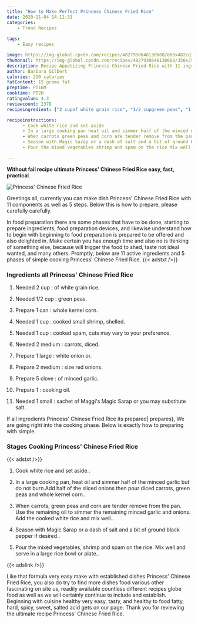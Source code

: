 ```yaml
---
title: "How to Make Perfect Princess Chinese Fried Rice"
date: 2020-11-04 14:11:31
categories:
    - Trend Recipes
    
tags:
    - Easy recipes

image: https://img-global.cpcdn.com/recipes/4827938646130688/680x482cq70/princess-chinese-fried-rice-recipe-main-photo.jpg
thumbnail: https://img-global.cpcdn.com/recipes/4827938646130688/350x250cq70/princess-chinese-fried-rice-recipe-main-photo.jpg
description: Recipe Appetizing Princess Chinese Fried Rice with 11 ingredients and 5 stages of easy cooking.
author: Barbara Gilbert
calories: 210 calories
fatContent: 15 grams fat
preptime: PT16M
cooktime: PT2H
ratingvalue: 4.3
reviewcount: 2378
recipeingredient: ["2 cupof white grain rice", "1/2 cupgreen peas", "1 canwhole kernel corn", "1 cupcooked small shrimp shelled", "1 cupcooked spam cuts may vary to your preference", "2 mediumcarrots diced", "1 largewhite onion or", "2 mediumsize red onions", "5 cloveof minced garlic", "1cooking oil", "1 smallsachet of Maggis Magic Sarap or you may substitute salt"]

recipeinstructions: 
      - Cook white rice and set aside 
      - In a large cooking pan heat oil and simmer half of the minced garlic but do not burnAdd half of the sliced onions then pour diced carrots green peas and whole kernel corn 
      - When carrots green peas and corn are tender remove from the pan Use the remaining oil to simmer the remaining minced garlic and onions Add the cooked white rice and mix well 
      - Season with Magic Sarap or a dash of salt and a bit of ground black pepper if desired 
      - Pour the mixed vegetables shrimp and spam on the rice Mix well and serve in a large rice bowl or plate

---
```




**Without fail recipe ultimate Princess&#39; Chinese Fried Rice easy, fast, practical**. 


![Princess&#39; Chinese Fried Rice](https://img-global.cpcdn.com/recipes/4827938646130688/680x482cq70/princess-chinese-fried-rice-recipe-main-photo.jpg "Princess&#39; Chinese Fried Rice")




Greetings all, currently you can make dish Princess&#39; Chinese Fried Rice with 11 components as well as 5 steps. Below this is how to prepare, please carefully carefully.

In food preparation there are some phases that have to be done, starting to prepare ingredients, food preparation devices, and likewise understand how to begin with beginning to food preparation is prepared to be offered and also delighted in. Make certain you has enough time and also no is thinking of something else, because will trigger the food to shed, taste not ideal wanted, and many others. Promptly, below are 11 active ingredients and 5 phases of simple cooking Princess&#39; Chinese Fried Rice.
{{< adstxt />}}

### Ingredients all Princess&#39; Chinese Fried Rice


1. Needed 2 cup : of white grain rice.

1. Needed 1/2 cup : green peas.

1. Prepare 1 can : whole kernel corn.

1. Needed 1 cup : cooked small shrimp, shelled.

1. Needed 1 cup : cooked spam, cuts may vary to your preference.

1. Needed 2 medium : carrots, diced.

1. Prepare 1 large : white onion or.

1. Prepare 2 medium : size red onions.

1. Prepare 5 clove : of minced garlic.

1. Prepare 1 : cooking oil.

1. Needed 1 small : sachet of Maggi&#39;s Magic Sarap or you may substitute salt..



If all ingredients Princess&#39; Chinese Fried Rice its prepared| prepares}, We are going right into the cooking phase. Below is exactly how to preparing with simple.

### Stages Cooking Princess&#39; Chinese Fried Rice

{{< adstxt />}}


1. Cook white rice and set aside..



1. In a large cooking pan, heat oil and simmer half of the minced garlic but do not burn.Add half of the sliced onions then pour diced carrots, green peas and whole kernel corn..



1. When carrots, green peas and corn are tender remove from the pan. Use the remaining oil to simmer the remaining minced garlic and onions. Add the cooked white rice and mix well..



1. Season with Magic Sarap or a dash of salt and a bit of ground black pepper if desired..



1. Pour the mixed vegetables, shrimp and spam on the rice. Mix well and serve in a large rice bowl or plate..





{{< adslink />}}

Like that formula very easy make with established dishes Princess&#39; Chinese Fried Rice, you also do try to find more dishes food various other fascinating on site us, readily available countless different recipes globe food as well as we will certainly continue to include and establish. Beginning with cuisine healthy very easy, tasty, and healthy to food fatty, hard, spicy, sweet, salted acid gets on our page. Thank you for reviewing the ultimate recipe Princess&#39; Chinese Fried Rice.

